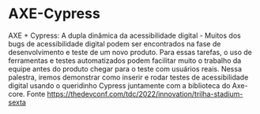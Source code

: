 # AXE-Cypress
AXE + Cypress: A dupla dinâmica da acessibilidade digital - Muitos dos bugs de acessibilidade digital podem ser encontrados na fase de desenvolvimento e teste de um novo produto. Para essas tarefas, o uso de ferramentas e testes automatizados podem facilitar muito o trabalho da equipe antes do produto chegar para o teste com usuários reais. Nessa palestra, iremos demonstrar como inserir e rodar testes de acessibilidade digital usando o queridinho Cypress juntamente com a biblioteca do Axe-core. Fonte https://thedevconf.com/tdc/2022/innovation/trilha-stadium-sexta
